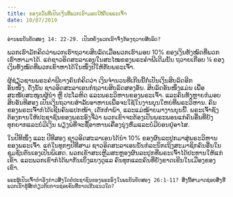 ```yaml
---
title: ຂອງຂວັນທີ່ເປັນເງິນທີ່ພວກເຮົາມອບໃຫ້ກັບພຣະເຈົ້າ
date: 10/07/2019
---
```


`ອ່ານພະບັນຍັດສອງ 14: 22-29. ເປັນຫຍັງພວກເຮົາຈຶ່ງຕ້ອງຖວາຍສິບລົດ?`

ພວກເຮົາມັກຄິດວ່າພວກເຮົາຖວາຍສິບລົດເມື່ອພວກເຮົາມອບ 10% ຂອງເງິນທັງໝົດທີ່ພວກເຮົາຫາມາໄດ້. ແຕ່ຊາວອິດສະລາເອນໃນສະໄໝຂອງພຣະຄຳພີເດີມນັ້ນ ຖວາຍເກືອບ ¼ ຂອງເງິນທັງໝົດທີ່ພວກເຂົາຫາໄດ້ໃນໜຶ່ງປີໃຫ້ກັບພຣະເຈົ້າ.

ຜູ້ຊ່ຽວຊານພຣະຄຳພີບາງຄົນກໍຄິດວ່າ ເງິນຈຳນວນທີ່ເກີນນີ້ກໍ່ເປັນເງິນສິບລົດອີກອັນໜຶ່ງ. ດັ່ງນັ້ນ ຊາວອິດສະລາເອນກໍຖວາຍສິບລົດສອງອັນ. ສິບລົດອັນໜຶ່ງແມ່ນ ເພື່ອສະໜັບສະໜູນຜູ້ນຳ ຫຼື ປະໂລຫິດ ແລະພຣະວິຫານຂອງພຣະເຈົ້າ. ແລະຄົນທັງຫຼາຍກໍມອບສິບອັນທີສອງ ເປັນເງິນຖວາຍສຳລັບອາຫານເພື່ອຈະໃຊ້ໃນງານບຸນໃຫຍ່ທີ່ພຣະວິຫານ. ຄົນຂອງພຣະເຈົ້າກໍໄດ້ເຊີນຄົນແປກໜ້າ, ເດັກກຳພ້າ, ແລະແມ່ໝ້າຍມາງານບຸນນີ້. ພຣະເຈົ້າຊົງຕ້ອງການໃຫ້ປະຊາຊົນຂອງພຣະອົງຈື່ວ່າ ພວກເຂົາຈະຕ້ອງເປັນພຣະພອນແກ່ຄົນອື່ນທີ່ຍັງທຸກຍາກແລະບໍ່ມີເງິນ ພຽງພໍທີ່ຈະຊື້ອາຫານເຄື່ອງນຸ່ງຫົ່ມແລະບໍ່ມີບ່ອນຢູ່ອາໄສ.

ໃນປີທີໜຶ່ງ ແລະ ປີທີສອງ ຊາວອິດສະລາເອນໄດ້ນຳ 10% ຂອງຜົນລະປູກມາສູ່ພຣະວິຫານຂອງພຣະເຈົ້າ. ແຕ່ໃນທຸກໆປີທີ່ສາມ ຊາວອິດສະລາເອນນັ້ນກໍລະນຶກເຖິງສະມາຊິກຄົນອື່ນໃນຊຸມຊົນຕົນເອງເປັນພິເສດ. ພວກເຂົາສະເຫຼີມສະຫຼອງຜົນລະປູກທີ່ພຣະເຈົ້າໄດ້ປະທານໃຫ້ແກ່ເຂົາ. ແລະພວກເຂົາກໍໄດ້ພາກັນເບິ່ງແຍງດູແລ ຄົນທຸກແລະຄົນທີ່ຍັງຂາດເຂີນໃນເມືອງຂອງເຂົາ.

`ພຣະຜູ້ເປັນເຈົ້າກຳລັງກ່າວສິ່ງໃດຕໍ່ປະຊາຊົນຂອງພຣະອົງໃນພະບັນຍັດສອງ 26:1-11? ສິ່ງນີ້ສາມາດຊ່ອຍສິ່ງທີ່ພວກເຮົາຮູ້ສຶກກ່ຽວກັບການຊ່ອຍຄົນທີ່ຂາດເຂີນແນວໃດ?`